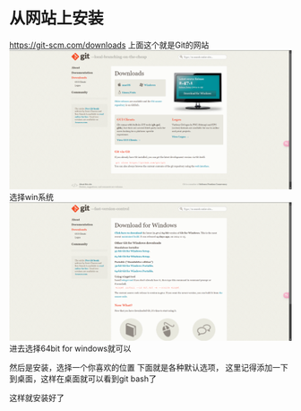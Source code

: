 # 从网站上安装
https://git-scm.com/downloads
上面这个就是Git的网站
![alt text](images\gitwebindex.png)
选择win系统
![alt text](images\git4win.png)
进去选择64bit for windows就可以

然后是安装，选择一个你喜欢的位置
下面就是各种默认选项，
这里记得添加一下到桌面，这样在桌面就可以看到git bash了

这样就安装好了
